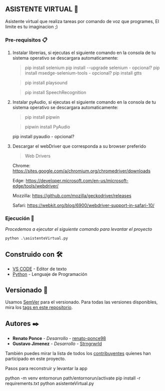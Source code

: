 ## ASISTENTE VIRTUAL 🤖

 Asistente virtual que realiza tareas por comando de voz que programes, El limite es tu imaginacion ;)


### Pre-requisitos 📋

 1. Instalar librerias, si ejecutas el siguiente comando en la consola de tu sistema operativo se descargara automaticamente:
	>   pip install selenium
      pip install --upgrade selenium - opcional?
      pip install msedge-selenium-tools - opcional?
    >   pip install gtts

    >   pip install playsound

    >   pip install SpeechRecognition

 1. Instalar pyAudio, si ejecutas el siguiente comando en la consola de tu sistema operativo se descargara automaticamente:
    >   pip install pipwin

    >   pipwin install PyAudio

    pip install pyaudio - opcional?

 1. Descargar el webDriver que corresponda a su browser preferido
    >  Web Drivers

    Chrome:
     https://sites.google.com/a/chromium.org/chromedriver/downloads
	 
    Edge:
    https://developer.microsoft.com/en-us/microsoft-edge/tools/webdriver/
	
    Mozzilla:
    https://github.com/mozilla/geckodriver/releases
	
    Safari:
    https://webkit.org/blog/6900/webdriver-support-in-safari-10/

### Ejecución 🔧

_Procedemos a ejecutar el siguiente comando para levantar el proyecto_

```
python .\asistenteVirtual.py
```

<!-- 
## Ejecutando las pruebas ⚙️

_Explica como ejecutar las pruebas automatizadas para este sistema_

### Analice las pruebas end-to-end 🔩

_Explica que verifican estas pruebas y por qué_

```
Da un ejemplo
```

### Y las pruebas de estilo de codificación ⌨️

_Explica que verifican estas pruebas y por qué_

```
Da un ejemplo
``` -->

<!-- ## Despliegue 📦

_Agrega notas adicionales sobre como hacer deploy_ -->

## Construido con 🛠️

* [VS CODE](https://code.visualstudio.com/) - Editor de texto
* [Python](https://www.python.org/) - Lenguaje de Programación

## Versionado 📌

Usamos [SemVer](http://semver.org/) para el versionado. Para todas las versiones disponibles, mira los [tags en este repositorio](https://github.com/Strange-Code/DetectorRostro/tags).

## Autores ✒️

* **Renato Ponce** - *Desarrollo* - [renato-ponce98](https://github.com/renato-ponce98)
* **Gustavo Jimenez** - *Desarrollo* - [Strngrwrld](https://github.com/Strngrwrld)

También puedes mirar la lista de todos los [contribuyentes](https://github.com/Strange-Code/DetectorRostro/contributors) quíenes han participado en este proyecto. 


<!-- ## Expresiones de Gratitud 🎁

* Comenta a otros sobre este proyecto 📢
* Invita una cerveza 🍺 o un café ☕ a alguien del equipo. 
* Da las gracias públicamente 🤓.
* etc.

## [Strange Code](https://github.com/Strange-Code) 😊

![](https://avatars.githubusercontent.com/u/79027421?s=200&v=4) -->

Pasos para reconstruir y levantar la app

python -m venv entornorun
path/entornorun/activate
pip install -r requirements.txt
python asistenteVirtual.py